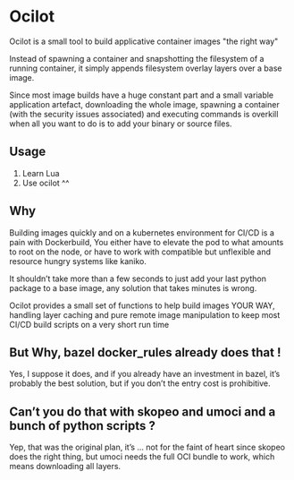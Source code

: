 # Ocilot

Ocilot is a small tool to build applicative container images "the right way"

Instead of spawning a container and snapshotting the filesystem of a running container, 
it simply appends filesystem overlay layers over a base image.

Since most image builds have a huge constant part and a small variable application artefact,
downloading the whole image, spawning a container (with the security issues associated) 
and executing commands is overkill when all you want to do is to add your binary or source files.

## Usage

1. Learn Lua
2. Use ocilot ^^

## Why

Building images quickly and on a kubernetes environment for CI/CD is a pain with Dockerbuild, 
You either have to elevate the pod to what amounts to root on the node, or have to work with compatible but unflexible 
and resource hungry systems like kaniko.

It shouldn’t take more than a few seconds to just add your last python package to a base image, any solution that takes minutes is wrong.

Ocilot provides a small set of functions to help build images YOUR WAY, 
handling layer caching and pure remote image manipulation to keep most CI/CD build scripts
on a very short run time

## But Why, bazel docker_rules already does that !

Yes, I suppose it does, and if you already have an investment in bazel, it’s probably the best solution, but if you don’t the entry cost is prohibitive.

## Can’t you do that with skopeo and umoci and a bunch of python scripts ?

Yep, that was the original plan, it’s … not for the faint of heart since skopeo does the right thing, but umoci needs the full OCI bundle to work, which means downloading all layers.
 